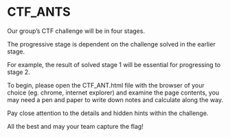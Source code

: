 # CTF_ANTS

Our group’s CTF challenge will be in four stages. 

The progressive stage is dependent on the challenge solved in the earlier stage. 

For example, the result of solved stage 1 will be essential for progressing to stage 2. 

To begin, please open the CTF_ANT.html file with the browser of your choice (eg. chrome, internet explorer) 
and examine the page contents, you may need a pen and paper to write down notes and calculate along the way. 

Pay close attention to the details and hidden hints within the challenge. 

All the best and may your team capture the flag!
